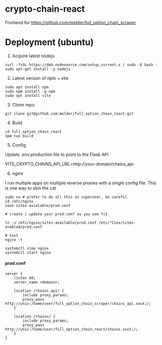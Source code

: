 # crypto-chain-react

Frontend for https://github.com/melder/full_option_chain_scraper

# Deployment (ubuntu)

1. Acquire latest nodejs

```
curl -fsSL https://deb.nodesource.com/setup_current.x | sudo -E bash -
sudo apt-get install -y nodejs
```

2. Latest version of npm + vite

```
sudo apt install npm
sudo npm install -g npm
sudo apt install vite
```

3. Clone repo

```
git clone git@github.com:melder/full_option_chain_react.git
```

4. Build

```
cd full_option_chain_react
npm run build
```

5. Config

Update .env.production file to point to the Flask API

VITE_CRYPTO_CHAINS_API_URL=http://your-domain/chains_api

6. nginx

I run multiple apps on multiple reverse proxies with a single config file. This is one way to skin the cat

```
sudo su # prefer to do all this as superuser, be careful
cd /etc/nginx
nano sites-avialable/prod.conf

# create / update your prod.conf as you see fit

ln -s /etc/nginx/sites-available/prod.conf /etc/^Cinx/sites-enabled/prod.conf

# test
nginx -t

systemctl stop nginx
systemctl start nginx
```

#### prod.conf

```
server {
    listen 80;
    server_name <domain>;

    location /chains_api/ {
        include proxy_params;
        proxy_pass http://unix:/home/user/full_option_chain_scraper/chains_api.sock:/;
    }

    location /chains/ {
        include proxy_params;
        proxy_pass http://unix:/home/user/full_option_chain_react/chains.sock:/;
    }
}
```
